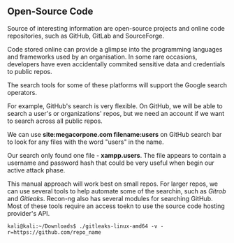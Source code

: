 ## Open-Source Code

Source of interesting information are open-source projects and online code repositories, such as GitHub, GitLab and SourceForge.

Code stored online can provide a glimpse into the programming languages and frameworks used by an organisation. In some rare occasions, developers have even accidentally commited sensitive data and credentials to public repos.

The search tools for some of these platforms will support the Google search operators. 

For example, GitHub's search is very flexible. On GitHub, we will be able to search a user's or organizations' repos, but we need an account if we want to search across all public repos.

We can use **site:megacorpone.com filename:users** on GitHub search bar to look for any files with the word "users" in the name.

Our search only found one file - **xampp.users**. The file appears to contain a username and password hash that could be very useful when begin our active attack phase.

This manual approach will work best on small repos. For larger repos, we can use several tools to help automate some of the searchin, such as _Gitrob_ and _Gitleaks_. Recon-ng also has several modules for searching GitHub. Most of these tools require an access toekn to use the source code hosting provider's API.

````
kali@kali:~/Downloads$ ./gitleaks-linux-amd64 -v -r=https://github.com/repo_name
````

